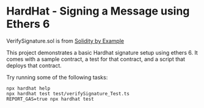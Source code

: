 # HardHat - Signing a Message using Ethers 6

VerifySignature.sol is from [Solidity by Example](https://solidity-by-example.org/signature/)

This project demonstrates a basic Hardhat signature setup using ethers 6. It comes with a sample contract, a test for that contract, and a script that deploys that contract.

Try running some of the following tasks:

```shell
npx hardhat help
npx hardhat test test/verifySignature_Test.ts
REPORT_GAS=true npx hardhat test
```

